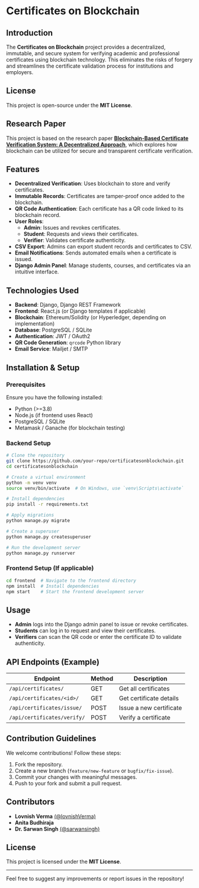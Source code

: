 # Certificates on Blockchain

## Introduction
The **Certificates on Blockchain** project provides a decentralized, immutable, and secure system for verifying academic and professional certificates using blockchain technology. This eliminates the risks of forgery and streamlines the certificate validation process for institutions and employers.

## License
This project is open-source under the **MIT License**.

## Research Paper
This project is based on the research paper **[Blockchain-Based Certificate Verification System: A Decentralized Approach](https://www.researchgate.net/publication/382711501_Blockchain-Based_Certificate_Verification_System_A_Decentralized_Approach)**, which explores how blockchain can be utilized for secure and transparent certificate verification.

## Features
- **Decentralized Verification**: Uses blockchain to store and verify certificates.
- **Immutable Records**: Certificates are tamper-proof once added to the blockchain.
- **QR Code Authentication**: Each certificate has a QR code linked to its blockchain record.
- **User Roles**: 
  - **Admin**: Issues and revokes certificates.
  - **Student**: Requests and views their certificates.
  - **Verifier**: Validates certificate authenticity.
- **CSV Export**: Admins can export student records and certificates to CSV.
- **Email Notifications**: Sends automated emails when a certificate is issued.
- **Django Admin Panel**: Manage students, courses, and certificates via an intuitive interface.

## Technologies Used
- **Backend**: Django, Django REST Framework
- **Frontend**: React.js (or Django templates if applicable)
- **Blockchain**: Ethereum/Solidity (or Hyperledger, depending on implementation)
- **Database**: PostgreSQL / SQLite
- **Authentication**: JWT / OAuth2
- **QR Code Generation**: `qrcode` Python library
- **Email Service**: Mailjet / SMTP

## Installation & Setup

### Prerequisites
Ensure you have the following installed:
- Python (>=3.8)
- Node.js (if frontend uses React)
- PostgreSQL / SQLite
- Metamask / Ganache (for blockchain testing)

### Backend Setup
```sh
# Clone the repository
git clone https://github.com/your-repo/certificatesonblockchain.git
cd certificatesonblockchain

# Create a virtual environment
python -m venv venv
source venv/bin/activate  # On Windows, use `venv\Scripts\activate`

# Install dependencies
pip install -r requirements.txt

# Apply migrations
python manage.py migrate

# Create a superuser
python manage.py createsuperuser

# Run the development server
python manage.py runserver
```

### Frontend Setup (If applicable)
```sh
cd frontend  # Navigate to the frontend directory
npm install  # Install dependencies
npm start    # Start the frontend development server
```

## Usage
- **Admin** logs into the Django admin panel to issue or revoke certificates.
- **Students** can log in to request and view their certificates.
- **Verifiers** can scan the QR code or enter the certificate ID to validate authenticity.

## API Endpoints (Example)
| Endpoint | Method | Description |
|----------|--------|-------------|
| `/api/certificates/` | GET | Get all certificates |
| `/api/certificates/<id>/` | GET | Get certificate details |
| `/api/certificates/issue/` | POST | Issue a new certificate |
| `/api/certificates/verify/` | POST | Verify a certificate |

## Contribution Guidelines
We welcome contributions! Follow these steps:
1. Fork the repository.
2. Create a new branch (`feature/new-feature` or `bugfix/fix-issue`).
3. Commit your changes with meaningful messages.
4. Push to your fork and submit a pull request.

## Contributors
- **Lovnish Verma** [(@lovnishVerma)](https://github.com/lovnishVerma)
- **Anita Budhiraja**
- **Dr. Sarwan Singh** [(@sarwansingh)](https://github.com/sarwansingh)

## License
This project is licensed under the **MIT License**.

---
Feel free to suggest any improvements or report issues in the repository!
